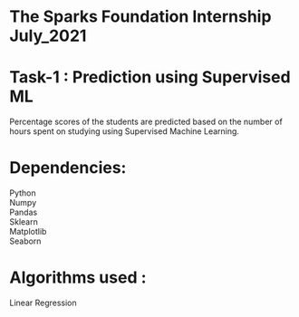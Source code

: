 # The Sparks Foundation Internship July_2021
# Task-1 : Prediction using Supervised ML
Percentage scores of the students are predicted based on the number of hours spent on studying using Supervised Machine Learning.

# Dependencies:
Python<br>
Numpy<br>
Pandas<br>
Sklearn<br>
Matplotlib<br>
Seaborn<br>

# Algorithms used :
Linear Regression
